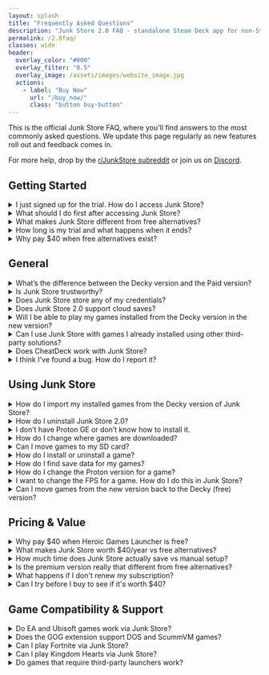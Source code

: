 ```yaml
---
layout: splash
title: "Frequently Asked Questions"
description: "Junk Store 2.0 FAQ - standalone Steam Deck app for non-Steam games from Epic, GOG & Amazon. Features, pricing, trial info, and technical support."
permalink: /2.0faq/
classes: wide
header:
  overlay_color: "#000"
  overlay_filter: "0.5"
  overlay_image: /assets/images/website_image.jpg
  actions:
    - label: "Buy Now"
      url: "/buy_now/"
      class: "button buy-button"
---
```

<div class="spacer mt-4"></div>


This is the official Junk Store FAQ, where you'll find answers to the most commonly asked questions. We update this page regularly as new features roll out and feedback comes in.
  
For more help, drop by the [r/JunkStore subreddit](https://www.reddit.com/r/JunkStore/) or join us on [Discord](https://discord.gg/6mRUhR6Teh).


<h2>Getting Started</h2>

<details class="faq-box">
  <summary>I just signed up for the trial. How do I access Junk Store?</summary>
  <p></p>
    After installing Junk Store 2.0, you access it by pressing the <strong>Select</strong> button above the D-pad on your Steam Deck. No need to switch to Desktop Mode or launch separate applications.
  <br>
  <br>
    This opens directly in Game Mode, giving you immediate access to your Epic, GOG, and Amazon game libraries.
</details>

<details class="faq-box">
  <summary>What should I do first after accessing Junk Store?</summary>
  <p></p>
    <strong>Step 1:</strong> Generate extensions for the platforms you want to use (Epic, GOG, Amazon)<br>
    <strong>Step 2:</strong> Log into your game store accounts when prompted<br>
    <strong>Step 3:</strong> Your existing libraries will automatically sync and appear in Junk Store<br>
    <strong>Step 4:</strong> Start installing games directly from Game Mode
  <br>
  <br>
    The initial library sync can take a few minutes as Junk Store builds the database for each platform.
</details>

<details class="faq-box">
  <summary>What makes Junk Store different from free alternatives?</summary>
  <p></p>
    <strong>The key difference:</strong> Junk Store works entirely within Game Mode. Free alternatives require launching separate desktop applications to view libraries and install games.
  <br>
  <br>
    With Junk Store, your entire Epic, GOG, and Amazon libraries are visible directly in Game Mode without opening any external apps. This eliminates the friction of switching between interfaces just to manage your games.
</details>

<details class="faq-box">
  <summary>How long is my trial and what happens when it ends?</summary>
  <p></p>
    You get <strong>7 days free</strong> to try all features. During the trial, you have full access to Epic, GOG, Amazon integration, emulators, ROM support, and all premium features.
  <br>
  <br>
    After 7 days, if you don't subscribe, you'll lose access to Junk Store's interface but your installed games remain playable through Steam. You can reactivate anytime to restore full functionality.
</details>

<details class="faq-box">
  <summary>Why pay $40 when free alternatives exist?</summary>
  <p></p>
    While free alternatives are excellent, Junk Store solves a different problem: <strong>staying in Game Mode</strong>. Here's the key difference:
  <br>
  <br>
    <strong>Free alternatives approach:</strong> Switch to Desktop Mode → Launch separate app → Configure games → Return to Game Mode
  <br>
  <br>
    <strong>Junk Store approach:</strong> Press Select button → Install/launch games → Stay in Game Mode the entire time
  <br>
  <br>
    Beyond convenience, Junk Store includes features not available in free alternatives:
    <ul>
      <li>🎮 <strong>Game Mode native interface</strong> — no desktop switching required</li>
      <li>⚡ <strong>One-click library generation</strong> — automatically creates Steam shortcuts for 1000+ games</li>
      <li>🛠️ <strong>Built-in dependency management</strong> — handles Visual C++ redistributables, .NET frameworks automatically</li>
      <li>💾 <strong>Unified game management</strong> — Epic, GOG, Amazon, and emulators in one interface</li>
      <li>🧠 <strong>Smart automation</strong> — ROM downloads, artwork caching, Proton version optimization</li>
      <li>🔧 <strong>Extension generator</strong> — create custom store integrations without coding</li>
    </ul>
    If Desktop Mode workflows work for you, stick with free alternatives. If you value seamless Game Mode integration, Junk Store eliminates the friction.
</details>


<h2>General</h2>

<details class="faq-box">
  <summary>What’s the difference between the Decky version and the Paid version?</summary>
  <p>
    The Decky version is free and open source, designed to run via the Decky Loader. The Paid version includes extra convenience features and doesn't require Decky to run.
  </p>
  <p></p>
  <table style="width:100%; table-layout:fixed;">
    <thead>
      <tr>
        <th style="width:33%;">Feature</th>
        <th style="width:33%;">Decky Version</th>
        <th style="width:33%;">Paid Version</th>
      </tr>
    </thead>
    <tbody>
      <tr><td>Epic</td><td>✅ Yes</td><td>✅ Yes</td></tr>
      <tr><td>UMU Fixes</td><td>✅Yes</td><td>✅ Yes</td></tr>
      <tr><td>GOG</td><td>💰 Paid</td><td>✅ Yes</td></tr>
      <tr><td>Amazon</td><td>❌ No</td><td>✅ Yes</td></tr>
      <tr><td>Download queue</td><td>❌ No</td><td>✅ Yes</td></tr>
      <tr><td>Emulators</td><td>❌ No</td><td>✅ Yes</td></tr>     
      <tr><td>ROM download support</td><td>❌ No</td><td>✅ Yes</td></tr>
      <tr><td>GOG DOS games</td><td>❌ No</td><td>✅ Yes</td></tr>
      <tr><td>GOG ScummVM games</td><td>❌ No</td><td>✅ Yes</td></tr>
      <tr><td>Built-in extension updates</td><td>❌ No</td><td>✅ Yes</td></tr>
      <tr><td>Built-in help</td><td>❌ No</td><td>✅ Yes</td></tr>
      <tr><td>Offline artwork cache</td><td>❌ No</td><td>✅ Yes (per extension)</td></tr>
      <tr><td>Change game language</td><td>❌ No</td><td>✅ Yes</td></tr>
      <tr><td>Selective DLC install</td><td>❌ No</td><td>✅ Yes</td></tr>
      <tr><td>Change launcher per game</td><td>❌ No</td><td>✅ Yes</td></tr>
      <tr><td>Custom script hooks</td><td>❌ No</td><td>✅ Yes</td></tr>
      <tr><td>Cloud saves</td><td>❌ No</td><td>⚠️ Experimental</td></tr>
      <tr><td>Access Junk Store</td><td>📥 Decky menu</td><td>🎮 View/Select or Ctrl+3</td></tr>
      <tr><td>Releases</td><td>🔧 Decky process</td><td>🚀 Direct</td></tr>
      <tr><td>Performance</td><td>💯 100 games/tab</td><td>🔟🔟🔟 1000 games/tab</td></tr>
      <tr><td>Tinkering</td><td>🔒 Limited</td><td>🔧 Extensive</td></tr>
      <tr><td>Open extensibility</td><td>🧩 All code</td><td>🪄 Generator + code</td></tr>
      <tr><td>Game dependency install</td><td>🛠️ Manual<br>🧪 Proton Tricks</td><td>⚙️ Built-in<br>🛠️ Manual<br>🧪 Proton Tricks</td></tr>
      <tr><td>Custom extensions</td><td>👨‍💻 Manual coding</td><td>🧙 Wizard-supported</td></tr>
      <tr><td>Customise extensions</td><td>💻 Code heavy</td><td>🧠 Generated + hooks</td></tr>
    </tbody>
  </table>
</details>

<details class="faq-box">
  <summary>Is Junk Store trustworthy?</summary>
    <p></p>
    Yes. Junk Store is developed by a cybersecurity expert and white-hat professional. You can verify our lead developer’s credentials on <a href="https://www.linkedin.com/in/eben-bruyns/" target="_blank">LinkedIn</a>.
  <br>
  <br>
    We take user privacy and security seriously — nothing is stored, tracked, or transmitted beyond what is absolutely required for Junk Store to function properly.
</details>

<details class="faq-box">
  <summary>Does Junk Store store any of my credentials?</summary>
  <p></p>
    No. Junk Store does not store any of your credentials. This works the same way as in the open-source Decky Plugin version of Junk Store.
  <br>
  <br>
    All authentication is handled via OAuth tokens. The only token managed directly by Junk Store is the Junk Store token. Other tokens are managed by external tools: Legendary (Epic), lgogdownloader (Gog), and Nile (Amazon).
</details>

<details class="faq-box">
  <summary>Does Junk Store 2.0 support cloud saves?</summary>
  <p></p>
    Junk Store 2.0 currently offers <strong>experimental cloud save support</strong> for <strong>Epic</strong> and <strong>GOG</strong>. However, this feature is intended only for advanced users who understand and accept the risks involved — including the potential for save data loss.
  <br>
  <br>
    <strong>Important:</strong> We do <em>not</em> offer technical support for issues related to cloud saves at this time. If you choose to enable it, please make sure you're confident in your ability to troubleshoot and back up your save data manually if needed.
  <br>
  <br>
    <strong>Note:</strong> Not all games from either platform support cloud saves.
</details>

<details class="faq-box">
  <summary>Will I be able to play my games installed from the Decky version in the new version?</summary>
  <p></p>
    Yes. However, you’ll need to <strong>Reset Launch Options</strong> for each game. 
    <br>
    <br>
    This only needs to be done once per game to fully migrate it to the new version of Junk Store.
</details>

<details class="faq-box">
  <summary>Can I use Junk Store with games I already installed using other third-party solutions?</summary>
  <p></p>
    <strong>No.</strong> Junk Store manages its own installations and environment. Games installed through other launchers (like Heroic, Lutris, or Bottles) are not recognized or managed by Junk Store.
  <br>
  <br>
      If you want to use Junk Store to manage a game, you’ll need to install it again through Junk Store directly.
 </details>

<details class="faq-box">
  <summary>Does CheatDeck work with Junk Store?</summary>
  <p></p>
    <strong>Not reliably.</strong> Epic Games launch options are very sensitive, and tools like CheatDeck often conflict with Junk Store’s custom launch configuration. We've spent many hours fine-tuning this setup, so use CheatDeck at your own risk.
  <br>
  <br>
    That said, our extension scripts are user accessible and can be modified.
  </details>

<details class="faq-box">
  <summary>I think I've found a bug. How do I report it?</summary>
  <p></p>
    We really appreciate bug reports! Like you, we want Junk Store to just work—so if you come across a bug, please let us know. If we don’t know about it, we can’t fix it.
  <br>
  <br>
    <strong>Submit bugs on GitHub so we can track them properly:</strong> <a href="https://github.com/SDK-Innovation/JunkStoreBugs/issues/new" target="_blank" rel="noopener">Submit a bug report</a>
  <br>
  <br>
    You’ll need a GitHub account to submit an issue. It’s free to create one if you don’t already have it.
  <br>
  <br>
    <strong>Note:</strong> Bug reports aren’t support tickets. If you need help or aren’t sure if it’s a bug, please ask in our <a href="https://discord.gg/6mRUhR6Teh" target="_blank" rel="noopener">Discord server</a> first.
</details>

<h2>Using Junk Store</h2>


<details class="faq-box">
  <summary>How do I import my installed games from the Decky version of Junk Store?</summary>
  <p></p>
    This is done automatically when you first install and launch Junk Store 2.0. Once you’ve generated the extensions (Epic and/or GOG), your games will sync across when you open each corresponding tab.
  <br>
  <br>
    Please note that this process can take some time, as Junk Store is rebuilding the databases for each storefront.
  </details>

  <details class="faq-box">
    <summary>How do I uninstall Junk Store 2.0?</summary>
      <p></p>
        Before uninstalling Junk Store 2.0, you’ll need to:
      <ul>
        <li>Back up your save files for any games you plan to keep playing, as they may be wiped during uninstall.</li>
        <li>Manually uninstall games installed via the new version before your trial expires (to free up space).</li>
        <li>Reinstall those games using the Decky version.</li>
        <li>Restore your game saves manually.</li>
      </ul>
        Once you have done all the above run the following uninstall script in konsole:
        <code>~/.local/share/junkstore/uninstall.sh</code>
  </details>

<details class="troubleshooting-box">
  <summary>I don’t have Proton GE or don’t know how to install it.</summary>
  <p></p>
    To get Proton GE or other custom versions of Proton, you can use one of the following tools:
  <ul>
    <li><strong>ProtonUp-QT</strong> — A simple app that lets you download and manage Proton versions. You can find it in the <strong>Discover Store</strong> (in Desktop Mode).</li>
    <li><strong>Wine Cellar</strong> — A Decky plugin that works similarly to ProtonUp-QT. If you already have Decky installed for other plugins, you can install Wine Cellar directly from the <strong>Decky Plugin Store</strong>.</li>
  </ul>
    Once installed, use either tool to download the latest <strong>GE-Proton</strong> release. After that, you’ll be able to select it as a compatibility option in Junk Store.
    <br>
    <br>
    Please refer to our <a href="{{ '/plugin_tutorials/' | relative_url }}"> Plugin Tutorials</a> page to see how to change/check your Proton version if you are unsure how to do this.
</details>

<details class="faq-box">
  <summary>How do I change where games are downloaded?</summary>
  <p></p>
    You can set your preferred download location from the Epic tab:
  <ul>
    <li>Go to the <strong>Epic</strong> tab</li>
    <li>Click the <strong>⚙️ Gear icon</strong> to open settings</li>
    <li>Set your desired download path (e.g. your SD card directory)</li>
    <li>Press <kbd>X</kbd> to save your changes.</li>
  </ul>
</details>

<details class="faq-box">
  <summary>Can I move games to my SD card?</summary>
  <p></p>
    Not at the moment. It’s a complex feature and on our development roadmap. For now, games need to be stored on internal storage or an already-mounted drive.  
</details>

<details class="faq-box">
  <summary>How do I install or uninstall a game?</summary>
  <p></p>
  <strong>To install a game in Junk Store:</strong>
  <ul>
    <li>Open the game’s page in Junk Store and click install.</li>
    <li>Remember to stay on the game page until installation is complete.</li>
  </ul>
  <strong>To uninstall a game in Junk Store:</strong>
  <ol>
    <li>Open the game’s page in Junk Store.</li>
    <li>
      Open the <strong>☰ Slider menu</strong> and select <strong>Uninstall</strong>.<br>
      <em>Note:</em> You may want to write down the game's SteamID so you can locate it later in your <code>compatdata</code> and <code>shadercache</code> folders.
    </li>
    <li>
      Manually delete any leftover files to free up space or completely remove the game:
      <ul>
        <li><strong>Epic:</strong> <code>~/Games/epic</code> or <code>/*your-SD-card*/Games/epic</code></li>
        <li><strong>GOG:</strong> <code>~/Games/gog</code> or <code>/*your-SD-card*/Games/gog</code></li>
        <li><strong>Amazon:</strong> <code>~/Games/amazon</code> or <code>/*your-SD-card*/Games/amazon</code></li>
      </ul>
    </li>
  </ol>
  <strong>Important:</strong> Uninstalling a game will remove all local save data. Be sure to back up your saves first if you want to keep them.
</details>

<details class="faq-box">
  <summary>How do I find save data for my games?</summary>
  <p></p>
  <ol>
    <li>
      Find the game's <strong>Steam ID</strong> at the bottom of its page in Junk Store.
    </li>
    <li>
      Navigate to the following path on your Steam Deck:<br>
      <code>~/.local/share/Steam/steamapps/compatdata/&lt;SteamID&gt;/pfx/drive_c/users/steamuser/</code>
    </li>
    <li>
      From there, follow the path used by your game. Here are some examples:
      <ul>
        <li><strong>Epic example:</strong> <code>Local Settings/Application Data/Dying Light/Saved</code></li>
        <li><strong>GOG example:</strong> <code>AppData/Roaming/Lonely Troops/Hero of the Kingdom II</code></li>
      </ul>
    </li>
  </ol>
    Each game may store saves in slightly different locations depending on how it was packaged or ported. Look under <code>AppData</code>, <code>Local Settings</code>, or <code>Documents</code> within the Steam compatibility prefix.
</details>

<details class="faq-box">
  <summary>How do I change the Proton version for a game?</summary>
  <p></p>
    You can do this from either your Steam Library or directly inside Junk Store.
  <br>
  <br>
    <strong>From Junk Store:</strong><br>
    Press <code>Y</code> to open the Steam shortcut.
    <ol>
      <li>Click the gear icon ⚙️ → <strong>Properties</strong> → <strong>Compatibility</strong></li>
      <li>Select the Proton version you want to use</li>
      <li>Relaunch the game</li>
    </ol>
    <strong>From Steam Library:</strong><br>
  <ol>
      <li>Highlight the game and press the <strong>Start/Options</strong> button (the one with three lines)</li>
      <li>Go to <strong>Properties</strong> → <strong>Compatibility</strong></li>
      <li>Select the Proton version you want to use</li>
      <li>Relaunch the game</li>
    </ol>
    Once you've selected a version, back out to the game screen and hit <strong>Play</strong>.
</details>

<details class="faq-box">
  <summary>I want to change the FPS for a game. How do I do this in Junk Store?</summary>
  <p></p>
    Just like with regular Steam games, you can change the FPS cap through the Quick Access Menu (QAM).
    <ul> 
      <li>Hit the <strong>three-dot button</strong> on your Deck to open the QAM</li>
      <li>Scroll to the performance tab</li>
      <li>Adjust the FPS, TDP, refresh rate, or any other performance settings from there.</li>
    </ul>
</details>

<details class="faq-box">
  <summary>Can I move games from the new version back to the Decky (free) version?</summary>
  <p></p>
    No — games installed using the new version of Junk Store can't be "backported" to the older Decky version. They use different install paths and configuration systems.
    <br>
  <br>
    If you want to continue using the free Decky version, you’ll need to:
    <ul>
      <li>Back up your save files for any games you plan to keep playing, as they may be wiped during uninstall.</li>
      <li>Manually uninstall games installed via the new version before your trial expires (to free up space).</li>
      <li>Reinstall those games using the Decky version.</li>
      <li>Restore your game saves manually.</li>
    </ul>
     Tip: Do this before your trial ends — otherwise, you may lose access and the games will still occupy storage.
</details>

<h2>Pricing & Value</h2>

<details class="faq-box">
  <summary>Why pay $40 when Heroic Games Launcher is free?</summary>
  <p></p>
    While Heroic is an excellent free alternative, Junk Store solves a different problem: <strong>staying in Game Mode</strong>. Here's the key difference:
  <br>
  <br>
    <strong>Heroic/Lutris approach:</strong> Switch to Desktop Mode → Launch separate app → Configure games → Return to Game Mode
  <br>
  <br>
    <strong>Junk Store approach:</strong> Press Select button → Install/launch games → Stay in Game Mode the entire time
  <br>
  <br>
    Beyond convenience, Junk Store includes features not available in free alternatives:
    <ul>
      <li>🎮 <strong>Game Mode native interface</strong> — no desktop switching required</li>
      <li>⚡ <strong>One-click library generation</strong> — automatically creates Steam shortcuts for 1000+ games</li>
      <li>🛠️ <strong>Built-in dependency management</strong> — handles Visual C++ redistributables, .NET frameworks automatically</li>
      <li>💾 <strong>Unified game management</strong> — Epic, GOG, Amazon, and emulators in one interface</li>
      <li>🧠 <strong>Smart automation</strong> — ROM downloads, artwork caching, Proton version optimization</li>
      <li>🔧 <strong>Extension generator</strong> — create custom store integrations without coding</li>
    </ul>
    If Desktop Mode workflows work for you, stick with free alternatives. If you value seamless Game Mode integration, Junk Store eliminates the friction.
</details>

<details class="faq-box">
  <summary>What makes Junk Store worth $40/year vs free alternatives?</summary>
  <p></p>
    The $40/year covers three things you can't get from free alternatives:
  <br>
  <br>
    <strong>1. Time savings through automation:</strong>
    <ul>
      <li>One-click generation of entire game libraries (vs manual shortcuts)</li>
      <li>Automatic dependency installation (vs troubleshooting runtime errors)</li>
      <li>Built-in artwork and metadata (vs missing/broken game art)</li>
      <li>Unified interface for all stores (vs managing multiple desktop apps)</li>
    </ul>
    <strong>2. Game Mode integration:</strong>
    <ul>
      <li>Native controller navigation — no keyboard/mouse required</li>
      <li>Press Select to access — no desktop mode switching</li>
      <li>Seamless Steam Deck experience — feels like built-in functionality</li>
    </ul>
    <strong>3. Advanced features:</strong>
    <ul>
      <li>Amazon Games support (not available in Heroic)</li>
      <li>Emulator integration with ROM management</li>
      <li>Custom extension generator for niche game stores</li>
      <li>Professional support and regular updates</li>
    </ul>
    <strong>Value calculation:</strong> If Junk Store saves you 2 hours per month of setup/troubleshooting time, that's $1.67/hour for convenience. Most users report saving 5-10 hours monthly.
</details>

<details class="faq-box">
  <summary>How much time does Junk Store actually save vs manual setup?</summary>
  <p></p>
    Based on user feedback, here's the typical time investment comparison:
  <br>
  <br>
    <strong>Manual setup with free alternatives:</strong>
    <ul>
      <li>⏱️ <strong>Initial setup:</strong> 2-4 hours (installing Heroic/Lutris, configuring stores, learning interfaces)</li>
      <li>⏱️ <strong>Per game setup:</strong> 15-30 minutes (creating shortcuts, troubleshooting dependencies, fixing artwork)</li>
      <li>⏱️ <strong>Ongoing maintenance:</strong> 1-2 hours monthly (updates, fixes, new game setup)</li>
      <li>⏱️ <strong>Desktop Mode transitions:</strong> 2-3 minutes per session (adds up quickly)</li>
    </ul>
    <strong>Junk Store setup:</strong>
    <ul>
      <li>⏱️ <strong>Initial setup:</strong> 15-30 minutes (download, generate extensions, login to stores)</li>
      <li>⏱️ <strong>Per game setup:</strong> 30 seconds (click install, automatic Steam shortcut creation)</li>
      <li>⏱️ <strong>Ongoing maintenance:</strong> 5-10 minutes monthly (automatic updates)</li>
      <li>⏱️ <strong>Access time:</strong> 2 seconds (press Select button)</li>
    </ul>
    <strong>Realistic monthly time savings:</strong> 3-6 hours for active users, 1-2 hours for casual users.
  <br>
  <br>
    Beyond time, users consistently mention <strong>reduced frustration</strong> and <strong>lower technical barriers</strong> as major value factors.
</details>

<details class="faq-box">
  <summary>Is the premium version really that different from free alternatives?</summary>
  <p></p>
    Yes, it's architected completely differently. Free alternatives are <strong>desktop applications</strong> designed for traditional PC gaming. Junk Store is a <strong>Game Mode native tool</strong> designed specifically for Steam Deck workflows.
  <br>
  <br>
    <strong>Architectural differences:</strong>
    <ul>
      <li>🎮 <strong>Controller-first design</strong> — every interaction optimized for D-pad/analog stick navigation</li>
      <li>⚡ <strong>Steam integration</strong> — generates shortcuts automatically, handles compatibility layers natively</li>
      <li>🔄 <strong>Unified backend</strong> — single interface manages multiple store APIs simultaneously</li>
      <li>🧠 <strong>Automation engine</strong> — handles dependencies, artwork, metadata without user intervention</li>
    </ul>
    <strong>Feature differences:</strong>
    <ul>
      <li>📦 <strong>Amazon Games support</strong> — not available in Heroic/Lutris</li>
      <li>🎯 <strong>ROM management</strong> — integrated emulator setup with automatic downloads</li>
      <li>🛠️ <strong>Extension system</strong> — create custom store integrations via generator</li>
      <li>☁️ <strong>Experimental cloud saves</strong> — Epic/GOG sync without desktop apps</li>
      <li>📊 <strong>Performance optimization</strong> — handles 1000+ games per tab efficiently</li>
    </ul>
    Think of it as <strong>Steam Deck-specific software</strong> vs <strong>general PC gaming tools</strong>. Both solve game access, but for very different use cases.
</details>

<details class="faq-box">
  <summary>What happens if I don't renew my subscription?</summary>
  <p></p>
    Your games remain installed and playable, but you lose access to Junk Store's management features:
  <br>
  <br>
    <strong>What continues working:</strong>
    <ul>
      <li>✅ All installed games remain playable through Steam</li>
      <li>✅ Steam shortcuts continue functioning normally</li>
      <li>✅ Save files are preserved</li>
      <li>✅ Proton compatibility settings maintained</li>
    </ul>
    <strong>What stops working:</strong>
    <ul>
      <li>❌ Installing new games through Junk Store</li>
      <li>❌ Updating existing games via Junk Store</li>
      <li>❌ Managing game settings/dependencies</li>
      <li>❌ Accessing Junk Store interface (reverts to "trial expired" message)</li>
    </ul>
    <strong>Migration options:</strong>
    <ul>
      <li>🔄 Switch to free Decky plugin version (Epic only, limited features)</li>
      <li>🖥️ Use Heroic/Lutris in Desktop Mode for new installs</li>
      <li>💳 Reactivate subscription anytime to restore full functionality</li>
    </ul>
    <strong>Important:</strong> Plan ahead if you don't intend to renew. Install all desired games before subscription expires, as you'll need alternative tools for new installations.
</details>

<details class="faq-box">
  <summary>Can I try before I buy to see if it's worth $40?</summary>
  <p></p>
    <strong>Absolutely.</strong> Every Junk Store subscription includes a <strong>7-day free trial</strong> with full access to all features:
  <br>
  <br>
    <strong>Trial includes:</strong>
    <ul>
      <li>✅ Full Epic, GOG, and Amazon Games integration</li>
      <li>✅ Emulator setup and ROM management</li>
      <li>✅ Extension generator and custom store creation</li>
      <li>✅ All premium features (cloud saves, dependencies, automation)</li>
      <li>✅ Technical support via Discord</li>
    </ul>
    <strong>Trial recommendations:</strong>
    <ul>
      <li>🎯 Test with your existing game library — generate extensions for your owned games</li>
      <li>⚡ Try the automation features — let Junk Store set up several games automatically</li>
      <li>🎮 Use it exclusively in Game Mode — experience the workflow difference</li>
      <li>🔧 Experiment with advanced features — dependencies, custom extensions, emulators</li>
    </ul>
    <strong>No commitment:</strong> Cancel anytime during trial period for zero charges. If you cancel, you can still access the free Decky version for basic Epic Games support.
  <br>
  <br>
    <strong>Trial tip:</strong> Most users know within 2-3 days whether the convenience justifies the cost. The 7-day window gives you plenty of time to test real-world usage patterns.
</details>

<h2>Game Compatibility & Support</h2>

<details class="faq-box">
  <summary>Do EA and Ubisoft games work via Junk Store?</summary>
  <p></p>
    <strong>EA Games:</strong><br>
    No, EA games are not supported. They require the EA Launcher, which isn’t integrated with Junk Store. Because of this, EA titles will not appear in your Epic Games library when accessed through Junk Store.
  <br>
  <br>
    <strong>Ubisoft Games:</strong><br>
    It’s complicated. Some Ubisoft titles do appear in your Epic library, while others don’t. The Ubisoft Launcher is not officially supported, but we—and some users—have successfully installed it manually and run select games through Junk Store.
  <!-- <ul>
    <li>A full guide is available here: <a href="/tutorials/Ubisoft/">How to install Ubisoft via Junk Store</a></li>
  </ul> -->
</details>

<details class="faq-box">
  <summary>Does the GOG extension support DOS and ScummVM games?</summary>
  <p></p>
    <strong>Yes.</strong> In Junk Store 2.0, both <strong>DOS</strong> and <strong>ScummVM</strong> games downloaded via GOG are supported.
  <br>
  <br>
    These games will automatically launch using the <strong>Flatpak versions</strong> of <code>ScummVM</code> and <code>DosBox</code> once installed.
  </details>

<details class="faq-box">
  <summary>Can I play Fortnite via Junk Store?</summary>
  <p></p>
    <strong>No.</strong> Epic Games does not support Fortnite on Linux due to anti-cheat limitations.
  <br>
  <br>
    To play Fortnite on a Steam Deck or Linux system, you will need to either:
    <ul>
      <li>Dual-boot Windows</li>
      <li>Use a cloud gaming or streaming service</li>
    </ul>
    More info: <a href="https://www.theverge.com/2022/2/8/22923163/fortnite-steam-deck-update-epic-tim-sweeney" target="_blank" rel="noopener">The Verge article</a>
</details>

<details class="faq-box">
  <summary>Can I play Kingdom Hearts via Junk Store?</summary>
   <p></p>
    Kingdom Hearts has known compatibility issues on Linux, and this isn’t specific to Junk Store. We haven’t been able to test it ourselves as we don’t own a copy, so we can’t provide official support or recommendations at this time.
</details>

<details class="faq-box">
  <summary>Do games that require third-party launchers work?</summary>
  <p></p>
    Not currently. While Legendary has limited support, this feature isn’t implemented in Junk Store yet. You can attempt manual setup via CLI or modify the extension script.
</details>